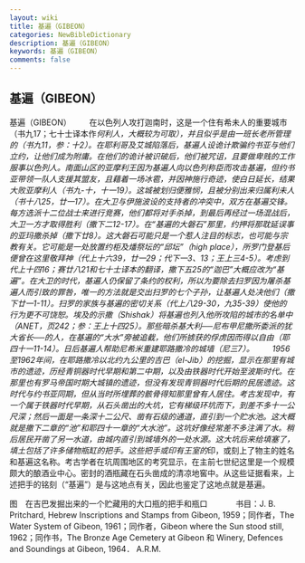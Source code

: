 ```yaml
---
layout: wiki
title: 基遍（GIBEON）
categories: NewBibleDictionary
description: 基遍（GIBEON）
keywords: 基遍（GIBEON）
comments: false
---
```


## 基遍（GIBEON）



基遍（GIBEON）
　　在以色列人攻打迦南时，这是一个住有希未人的重要城市（书九17；七十士译本作*何利人，大概较为可取），并且似乎是由一班长老所管理的（书九11，参：十2）。在耶利哥及艾城陷落后，基遍人设诡计欺骗约书亚与他们立约，让他们成为附庸。在他们的诡计被识破后，他们被咒诅，且要做卑贱的工作服事以色列人。南面山区的亚摩利王因为基遍人向以色列称臣而攻击基遍，但约书亚带领一队人支援其盟友，且藉着一场冰雹，并因神施行奇迹，使白日延长，结果大败亚摩利人（书九-十，十一19）。这城被划归便雅悯，且被分别出来归属利未人（书十八25，廿一17）。在大卫与伊施波设的支持者的冲突中，双方在基遍交锋。每方选派十二位战士来进行竞赛，他们都将对手杀掉，到最后再经过一场混战后，大卫一方才取得胜利（撒下二12-17）。在“基遍的大磐石”那里，约押将那耽延误事的亚玛撒杀掉（撒下廿8）。这大磐石可能只是一个惹人注目的标志，也可能与宗教有关。它可能是一处放置约柜及燔祭坛的“邱坛”（high place），所罗门登基后便曾在这里敬拜神（代上十六39，廿一29；代下一3、13；王上三4-5）。考虑到代上十四16；赛廿八21和七十士译本的翻译，撒下五25的“迦巴”大概应改为“基遍”。在大卫的时代，基遍人仍保留了条约的权利，所以为要除去扫罗因为屠杀基遍人而引致的罪咎，唯一的方法就是交出扫罗的七个子孙，让基遍人处决他们（撒下廿一1-11）。扫罗的家族与基遍的密切关系（代上八29-30，九35-39）使他的行为更不可饶恕。埃及的示撒（Shishak）将基遍也列入他所攻陷的城市的名单中（ANET，页242；参：王上十四25）。那些暗杀基大利──尼布甲尼撒所委派的犹大省长──的人，在基遍的“大水”旁被追截，他们所掳获的俘虏因而得以自由（耶四十一11-14）。日后基遍人帮助尼希米重建耶路撒冷的城墙（尼三7）。
　　1956至1962年间，在耶路撒冷以北约九公里的吉巴（el-Jib）的挖掘，显示在那里有城市的遗迹，历经青铜器时代早期和第二中期，以及由铁器时代开始至波斯时代。在那里也有罗马帝国时期大城镇的遗迹，但没有发现青铜器时代后期的民居遗迹。这时代与约书亚同期，但从当时所埋葬的骸骨得知那里曾有人居住。考古发现中，有一个属于铁器时代早期，从石头凿出的大坑，它有梯级环坑而下，到差不多十一公尺深；然后一面是一条深十二公尺、凿有石级的通道，直引到一个贮水池。这大概就是撒下二章的“池”和耶四十一章的“大水池”。这坑好像经常差不多注满了水。稍后居民开凿了另一水道，由城内直引到城墙外的一处水源。这大坑后来给填塞了，填土包括了许多储物瓶缸的把手。这些把手或印有王室的*印，或刻上了物主的姓名和基遍这名称。考古学者在坑周围地区的考究显示，在主前七世纪这里是一个规模颇大的酿酒业中心。密封的酒瓶藏在石头凿成的清凉地窖中。从这些证据看来，上述把手的铭刻（“基遍”）是与这地点有关，因此也鉴定了这地点就是基遍。
　


图　在吉巴发掘出来的一个贮藏用的大口瓶的把手和瓶口
　
　　书目：J. B. Pritchard, Hebrew Inscriptions and Stamps from Gibeon,
1959；同作者，The Water System of Gibeon, 1961；同作者，Gibeon where the Sun stood still, 1962；同作书，The Bronze Age Cemetery at Gibeon 和 Winery, Defences and Soundings at Gibeon, 1964．
A.R.M.




